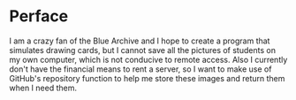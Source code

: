 # **Perface**
  I am a crazy fan of the Blue Archive and I hope to create a program that simulates drawing cards, but I cannot save all the pictures of students on my own computer, which is not conducive to remote access. Also I currently don't have the financial means to rent a server, so I want to make use of GitHub's repository function to help me store these images and return them when I need them.